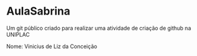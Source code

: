# AulaSabrina
Um git público criado para realizar uma atividade de criação de github na UNIPLAC

Nome: Vinicius de Liz da Conceição